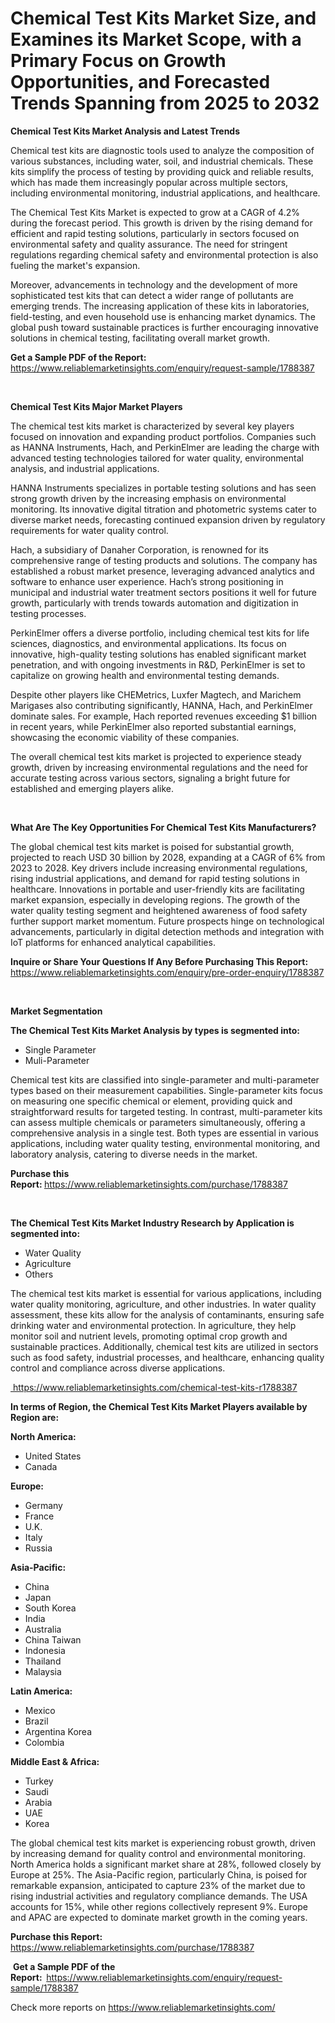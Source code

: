 <p><h1>Chemical Test Kits Market Size, and Examines its Market Scope, with a Primary Focus on Growth Opportunities, and Forecasted Trends Spanning from 2025 to 2032</h1></p><p><strong>Chemical Test Kits Market Analysis and Latest Trends</strong></p>
<p><p>Chemical test kits are diagnostic tools used to analyze the composition of various substances, including water, soil, and industrial chemicals. These kits simplify the process of testing by providing quick and reliable results, which has made them increasingly popular across multiple sectors, including environmental monitoring, industrial applications, and healthcare.</p><p>The Chemical Test Kits Market is expected to grow at a CAGR of 4.2% during the forecast period. This growth is driven by the rising demand for efficient and rapid testing solutions, particularly in sectors focused on environmental safety and quality assurance. The need for stringent regulations regarding chemical safety and environmental protection is also fueling the market's expansion. </p><p>Moreover, advancements in technology and the development of more sophisticated test kits that can detect a wider range of pollutants are emerging trends. The increasing application of these kits in laboratories, field-testing, and even household use is enhancing market dynamics. The global push toward sustainable practices is further encouraging innovative solutions in chemical testing, facilitating overall market growth.</p></p>
<p><strong>Get a Sample PDF of the Report:&nbsp;</strong> <a href="https://www.reliablemarketinsights.com/enquiry/request-sample/1788387?utm_campaign=3517&utm_medium=2&utm_source=Github&utm_content=ia&utm_term=05042025&utm_id=chemical-test-kits">https://www.reliablemarketinsights.com/enquiry/request-sample/1788387</a></p>
<p>&nbsp;</p>
<p><strong>Chemical Test Kits Major Market Players</strong></p>
<p><p>The chemical test kits market is characterized by several key players focused on innovation and expanding product portfolios. Companies such as HANNA Instruments, Hach, and PerkinElmer are leading the charge with advanced testing technologies tailored for water quality, environmental analysis, and industrial applications.</p><p>HANNA Instruments specializes in portable testing solutions and has seen strong growth driven by the increasing emphasis on environmental monitoring. Its innovative digital titration and photometric systems cater to diverse market needs, forecasting continued expansion driven by regulatory requirements for water quality control.</p><p>Hach, a subsidiary of Danaher Corporation, is renowned for its comprehensive range of testing products and solutions. The company has established a robust market presence, leveraging advanced analytics and software to enhance user experience. Hach’s strong positioning in municipal and industrial water treatment sectors positions it well for future growth, particularly with trends towards automation and digitization in testing processes.</p><p>PerkinElmer offers a diverse portfolio, including chemical test kits for life sciences, diagnostics, and environmental applications. Its focus on innovative, high-quality testing solutions has enabled significant market penetration, and with ongoing investments in R&D, PerkinElmer is set to capitalize on growing health and environmental testing demands.</p><p>Despite other players like CHEMetrics, Luxfer Magtech, and Marichem Marigases also contributing significantly, HANNA, Hach, and PerkinElmer dominate sales. For example, Hach reported revenues exceeding $1 billion in recent years, while PerkinElmer also reported substantial earnings, showcasing the economic viability of these companies.</p><p>The overall chemical test kits market is projected to experience steady growth, driven by increasing environmental regulations and the need for accurate testing across various sectors, signaling a bright future for established and emerging players alike.</p></p>
<p>&nbsp;</p>
<p><strong>What Are The Key Opportunities For Chemical Test Kits Manufacturers?</strong></p>
<p><p>The global chemical test kits market is poised for substantial growth, projected to reach USD 30 billion by 2028, expanding at a CAGR of 6% from 2023 to 2028. Key drivers include increasing environmental regulations, rising industrial applications, and demand for rapid testing solutions in healthcare. Innovations in portable and user-friendly kits are facilitating market expansion, especially in developing regions. The growth of the water quality testing segment and heightened awareness of food safety further support market momentum. Future prospects hinge on technological advancements, particularly in digital detection methods and integration with IoT platforms for enhanced analytical capabilities.</p></p>
<p><strong>Inquire or Share Your Questions If Any Before Purchasing This Report:</strong> <a href="https://www.reliablemarketinsights.com/enquiry/pre-order-enquiry/1788387?utm_campaign=3517&utm_medium=2&utm_source=Github&utm_content=ia&utm_term=05042025&utm_id=chemical-test-kits">https://www.reliablemarketinsights.com/enquiry/pre-order-enquiry/1788387</a></p>
<p>&nbsp;</p>
<p><strong>Market Segmentation</strong></p>
<p><strong>The Chemical Test Kits Market Analysis by types is segmented into:</strong></p>
<p><ul><li>Single Parameter</li><li>Muli-Parameter</li></ul></p>
<p><p>Chemical test kits are classified into single-parameter and multi-parameter types based on their measurement capabilities. Single-parameter kits focus on measuring one specific chemical or element, providing quick and straightforward results for targeted testing. In contrast, multi-parameter kits can assess multiple chemicals or parameters simultaneously, offering a comprehensive analysis in a single test. Both types are essential in various applications, including water quality testing, environmental monitoring, and laboratory analysis, catering to diverse needs in the market.</p></p>
<p><strong>Purchase this Report:&nbsp;</strong><a href="https://www.reliablemarketinsights.com/purchase/1788387?utm_campaign=3517&utm_medium=2&utm_source=Github&utm_content=ia&utm_term=05042025&utm_id=chemical-test-kits">https://www.reliablemarketinsights.com/purchase/1788387</a></p>
<p>&nbsp;</p>
<p><strong>The Chemical Test Kits Market Industry Research by Application is segmented into:</strong></p>
<p><ul><li>Water Quality</li><li>Agriculture</li><li>Others</li></ul></p>
<p><p>The chemical test kits market is essential for various applications, including water quality monitoring, agriculture, and other industries. In water quality assessment, these kits allow for the analysis of contaminants, ensuring safe drinking water and environmental protection. In agriculture, they help monitor soil and nutrient levels, promoting optimal crop growth and sustainable practices. Additionally, chemical test kits are utilized in sectors such as food safety, industrial processes, and healthcare, enhancing quality control and compliance across diverse applications.</p></p>
<p><a href="https://www.reliablemarketinsights.com/chemical-test-kits-r1788387?utm_campaign=3517&utm_medium=2&utm_source=Github&utm_content=ia&utm_term=05042025&utm_id=chemical-test-kits">&nbsp;https://www.reliablemarketinsights.com/chemical-test-kits-r1788387</a></p>
<p><strong>In terms of Region, the Chemical Test Kits Market Players available by Region are:</strong></p>
<p>
    <p> <strong> North America: </strong>
        <ul>
            <li>United States</li>
            <li>Canada</li>
        </ul>
        </p> 
    <p> <strong> Europe: </strong>
        <ul>
            <li>Germany</li>
            <li>France</li>
            <li>U.K.</li>
            <li>Italy</li>
            <li>Russia</li>
        </ul>
        </p> 
    <p> <strong> Asia-Pacific: </strong>
        <ul>
            <li>China</li>
            <li>Japan</li>
            <li>South Korea</li>
            <li>India</li>
            <li>Australia</li>
            <li>China Taiwan</li>
            <li>Indonesia</li>
            <li>Thailand</li>
            <li>Malaysia</li>
        </ul>
        </p> 
    <p> <strong> Latin America: </strong>
        <ul>
            <li>Mexico</li>
            <li>Brazil</li>
            <li>Argentina Korea</li>
            <li>Colombia</li>
        </ul>
        </p> 
    <p> <strong> Middle East & Africa: </strong>
        <ul>
            <li>Turkey</li>
            <li>Saudi</li>
            <li>Arabia</li>
            <li>UAE</li>
            <li>Korea</li>
        </ul>
    </p>
    </p>
<p><p>The global chemical test kits market is experiencing robust growth, driven by increasing demand for quality control and environmental monitoring. North America holds a significant market share at 28%, followed closely by Europe at 25%. The Asia-Pacific region, particularly China, is poised for remarkable expansion, anticipated to capture 23% of the market due to rising industrial activities and regulatory compliance demands. The USA accounts for 15%, while other regions collectively represent 9%. Europe and APAC are expected to dominate market growth in the coming years.</p></p>
<p><strong>Purchase this Report: </strong><a href="https://www.reliablemarketinsights.com/purchase/1788387?utm_campaign=3517&utm_medium=2&utm_source=Github&utm_content=ia&utm_term=05042025&utm_id=chemical-test-kits">https://www.reliablemarketinsights.com/purchase/1788387</a></p>
<p>&nbsp;<strong>Get a Sample PDF of the Report:&nbsp;&nbsp;</strong><a href="https://www.reliablemarketinsights.com/enquiry/request-sample/1788387?utm_campaign=3517&utm_medium=2&utm_source=Github&utm_content=ia&utm_term=05042025&utm_id=chemical-test-kits">https://www.reliablemarketinsights.com/enquiry/request-sample/1788387</a></p>
<p><strong></strong></p>
<p>Check more reports on <a href="https://www.reliablemarketinsights.com/?utm_campaign=3517&utm_medium=2&utm_source=Github&utm_content=ia&utm_term=05042025&utm_id=chemical-test-kits">https://www.reliablemarketinsights.com/</a></p>